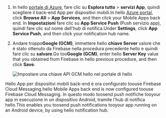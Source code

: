 
1. <span data-ttu-id="8c339-101">In hello [portale di Azure](https://portal.azure.com/), fare clic su **Esplora tutto** > **servizi App**, quindi scegliere il back-end App per dispositivi mobili.</span><span class="sxs-lookup"><span data-stu-id="8c339-101">In hello [Azure portal](https://portal.azure.com/), click **Browse All** > **App Services**, and then click your Mobile Apps back end.</span></span> <span data-ttu-id="8c339-102">In **Impostazioni** fare clic su **App Service Push** (Push servizio app), quindi fare clic sul nome dell'hub di notifica.</span><span class="sxs-lookup"><span data-stu-id="8c339-102">Under **Settings**, click **App Service Push**, and then click your notification hub name.</span></span>
2. <span data-ttu-id="8c339-103">Andare troppo**Google (GCM)**, immettere hello **chiave Server** valore che è stato ottenuto da Firebase nella procedura precedente hello e quindi fare clic su **salvare**.</span><span class="sxs-lookup"><span data-stu-id="8c339-103">Go too**Google (GCM)**, enter hello **Server Key** value that you obtained from Firebase in hello previous procedure, and then click **Save**.</span></span>

    ![Impostare una chiave API GCM hello nel portale di hello](./media/app-service-mobile-android-configure-push/mobile-push-api-key.png)

<span data-ttu-id="8c339-105">Hello App per dispositivi mobili back-end è ora configurato toouse Firebase Cloud Messaging.</span><span class="sxs-lookup"><span data-stu-id="8c339-105">hello Mobile Apps back end is now configured toouse Firebase Cloud Messaging.</span></span> <span data-ttu-id="8c339-106">In questo modo toosend push notifiche tooyour app in esecuzione in un dispositivo Android, tramite l'hub di notifica hello.</span><span class="sxs-lookup"><span data-stu-id="8c339-106">This enables you toosend push notifications tooyour app running on an Android device, by using hello notification hub.</span></span>

<!-- URLs. -->


<!-- images -->

